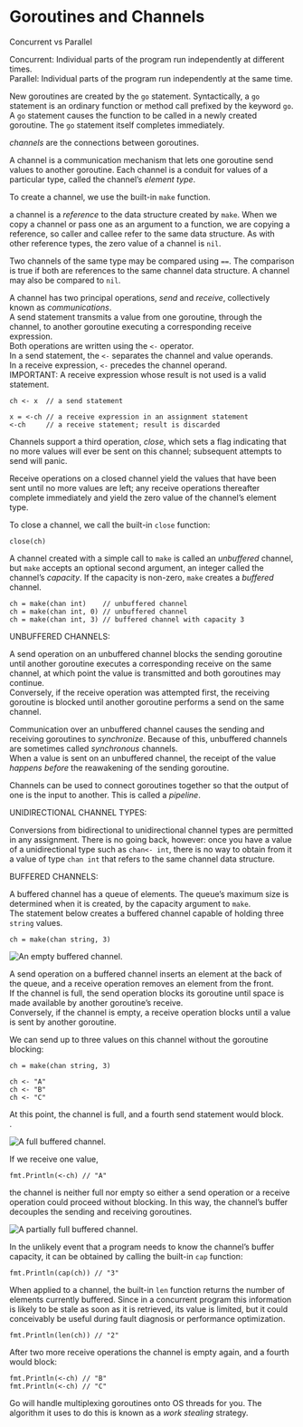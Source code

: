 # Goroutines and Channels

Concurrent vs Parallel  
  
Concurrent: Individual parts of the program run independently at different times.  
Parallel: Individual parts of the program run independently at the same time.  
  
New goroutines are created by the `go` statement. Syntactically, a `go` statement is an ordinary function or method call prefixed by the keyword `go`. A `go` statement causes the function to be called in a newly created goroutine. The `go` statement itself completes immediately.  
  
_channels_ are the connections between goroutines.  
  
A channel is a communication mechanism that lets one goroutine send values to another goroutine. Each channel is a conduit for values of a particular type, called the channel’s _element type_.   
  
To create a channel, we use the built-in `make` function.  
  
a channel is a _reference_ to the data structure created by `make`. When we copy a channel or pass one as an argument to a function, we are copying a reference, so caller and callee refer to the same data structure. As with other reference types, the zero value of a channel is `nil`.  
  
Two channels of the same type may be compared using `==`. The comparison is true if both are references to the same channel data structure. A channel may also be compared to `nil`.  
  
A channel has two principal operations, _send_ and _receive_, collectively known as _communications_.   
A send statement transmits a value from one goroutine, through the channel, to another goroutine executing a corresponding receive expression.   
Both operations are written using the `<-` operator.   
In a send statement, the `<-` separates the channel and value operands.   
In a receive expression, `<-` precedes the channel operand.   
IMPORTANT: A receive expression whose result is not used is a valid statement.

```text
ch <- x  // a send statement

x = <-ch // a receive expression in an assignment statement
<-ch     // a receive statement; result is discarded
```

Channels support a third operation, _close_, which sets a flag indicating that no more values will ever be sent on this channel; subsequent attempts to send will panic.  
  
Receive operations on a closed channel yield the values that have been sent until no more values are left; any receive operations thereafter complete immediately and yield the zero value of the channel’s element type.

To close a channel, we call the built-in `close` function:

```text
close(ch)
```

A channel created with a simple call to `make` is called an _unbuffered_ channel, but `make` accepts an optional second argument, an integer called the channel’s _capacity_. If the capacity is non-zero, `make` creates a _buffered_ channel.

```text
ch = make(chan int)    // unbuffered channel
ch = make(chan int, 0) // unbuffered channel
ch = make(chan int, 3) // buffered channel with capacity 3
```

UNBUFFERED CHANNELS:  
  
A send operation on an unbuffered channel blocks the sending goroutine until another goroutine executes a corresponding receive on the same channel, at which point the value is transmitted and both goroutines may continue.   
Conversely, if the receive operation was attempted first, the receiving goroutine is blocked until another goroutine performs a send on the same channel.  
  
Communication over an unbuffered channel causes the sending and receiving goroutines to _synchronize_. Because of this, unbuffered channels are sometimes called _synchronous_ channels.   
When a value is sent on an unbuffered channel, the receipt of the value _happens before_ the reawakening of the sending goroutine.  
  
Channels can be used to connect goroutines together so that the output of one is the input to another. This is called a _pipeline_.  
  
UNIDIRECTIONAL CHANNEL TYPES:  
  
Conversions from bidirectional to unidirectional channel types are permitted in any assignment. There is no going back, however: once you have a value of a unidirectional type such as `chan<- int`, there is no way to obtain from it a value of type `chan int` that refers to the same channel data structure.  
  
BUFFERED CHANNELS:  
  
A buffered channel has a queue of elements. The queue’s maximum size is determined when it is created, by the capacity argument to `make`.   
The statement below creates a buffered channel capable of holding three `string` values.

```text
ch = make(chan string, 3)
```

![An empty buffered channel.](https://learning.oreilly.com/library/view/the-go-programming/9780134190570/graphics/emptychannel.png)

A send operation on a buffered channel inserts an element at the back of the queue, and a receive operation removes an element from the front.   
If the channel is full, the send operation blocks its goroutine until space is made available by another goroutine’s receive.   
Conversely, if the channel is empty, a receive operation blocks until a value is sent by another goroutine.

We can send up to three values on this channel without the goroutine blocking:

```text
ch = make(chan string, 3)
```

```text
ch <- "A"
ch <- "B"
ch <- "C"
```

At this point, the channel is full, and a fourth send statement would block.  
.

![A full buffered channel.](https://learning.oreilly.com/library/view/the-go-programming/9780134190570/graphics/fullchannel.png)

If we receive one value,

```text
fmt.Println(<-ch) // "A"
```

the channel is neither full nor empty so either a send operation or a receive operation could proceed without blocking. In this way, the channel’s buffer decouples the sending and receiving goroutines.

![A partially full buffered channel.](https://learning.oreilly.com/library/view/the-go-programming/9780134190570/graphics/nonemptychannel.png)

In the unlikely event that a program needs to know the channel’s buffer capacity, it can be obtained by calling the built-in `cap` function:

```text
fmt.Println(cap(ch)) // "3"
```

When applied to a channel, the built-in `len` function returns the number of elements currently buffered. Since in a concurrent program this information is likely to be stale as soon as it is retrieved, its value is limited, but it could conceivably be useful during fault diagnosis or performance optimization.

```text
fmt.Println(len(ch)) // "2"
```

After two more receive operations the channel is empty again, and a fourth would block:

```text
fmt.Println(<-ch) // "B"
fmt.Println(<-ch) // "C"
```

Go will handle multiplexing goroutines onto OS threads for you. The algorithm it uses to do this is known as a _work stealing_ strategy.



